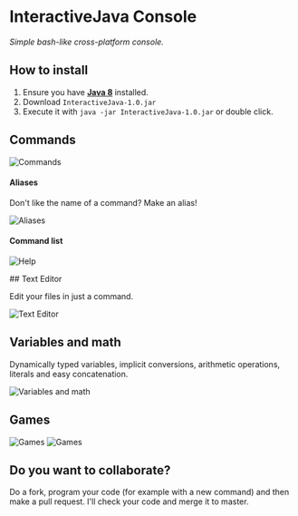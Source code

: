 # InteractiveJava Console

_Simple bash-like cross-platform console._

## How to install

1. Ensure you have **[Java 8](https://www.java.com/es/download/)** installed.
2. Download `InteractiveJava-1.0.jar`
3. Execute it with `java -jar InteractiveJava-1.0.jar` or double click.

## Commands

![Commands](https://i.imgur.com/z67BoXV.png "Commands")

#### Aliases

Don't like the name of a command? Make an alias!

![Aliases](https://i.imgur.com/UjbAn7d.png "Aliases")

#### Command list

![Help](https://i.imgur.com/0dxj9GJ.png "Help")

## Text Editor

Edit your files in just a command.

![Text Editor](https://i.imgur.com/aLmpPqA.png "Text Editor")

## Variables and math

Dynamically typed variables, implicit conversions, arithmetic operations, literals and easy concatenation.

![Variables and math](https://i.imgur.com/EfDdCoF.png "Variables and math")

## Games

![Games](https://i.imgur.com/dg5LANy.png "Games")
![Games](https://i.imgur.com/wU9otQs.png "Games")

## Do you want to collaborate?

Do a fork, program your code (for example with a new command) and then make a pull request. I'll check your code and merge it to master.
